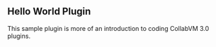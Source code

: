 ## Hello World Plugin

This sample plugin is more of an introduction to coding CollabVM 3.0 plugins.